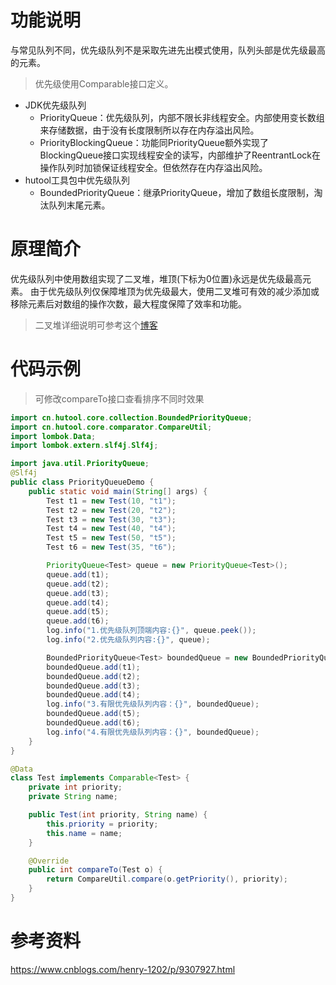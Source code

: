 # 功能说明
与常见队列不同，优先级队列不是采取先进先出模式使用，队列头部是优先级最高的元素。
> 优先级使用Comparable接口定义。

* JDK优先级队列
  * PriorityQueue：优先级队列，内部不限长非线程安全。内部使用变长数组来存储数据，由于没有长度限制所以存在内存溢出风险。
  * PriorityBlockingQueue：功能同PriorityQueue额外实现了BlockingQueue接口实现线程安全的读写，内部维护了ReentrantLock在操作队列时加锁保证线程安全。但依然存在内存溢出风险。
* hutool工具包中优先级队列
  * BoundedPriorityQueue：继承PriorityQueue，增加了数组长度限制，淘汰队列末尾元素。
# 原理简介
优先级队列中使用数组实现了二叉堆，堆顶(下标为0位置)永远是优先级最高元素。
由于优先级队列仅保障堆顶为优先级最大，使用二叉堆可有效的减少添加或移除元素后对数组的操作次数，最大程度保障了效率和功能。

>二叉堆详细说明可参考这个[博客](https://www.cnblogs.com/henry-1202/p/9307927.html)

# 代码示例
> 可修改compareTo接口查看排序不同时效果

```java
import cn.hutool.core.collection.BoundedPriorityQueue;
import cn.hutool.core.comparator.CompareUtil;
import lombok.Data;
import lombok.extern.slf4j.Slf4j;

import java.util.PriorityQueue;
@Slf4j
public class PriorityQueueDemo {
    public static void main(String[] args) {
        Test t1 = new Test(10, "t1");
        Test t2 = new Test(20, "t2");
        Test t3 = new Test(30, "t3");
        Test t4 = new Test(40, "t4");
        Test t5 = new Test(50, "t5");
        Test t6 = new Test(35, "t6");

        PriorityQueue<Test> queue = new PriorityQueue<Test>();
        queue.add(t1);
        queue.add(t2);
        queue.add(t3);
        queue.add(t4);
        queue.add(t5);
        queue.add(t6);
        log.info("1.优先级队列顶端内容:{}", queue.peek());
        log.info("2.优先级队列内容:{}", queue);

        BoundedPriorityQueue<Test> boundedQueue = new BoundedPriorityQueue<Test>(2);
        boundedQueue.add(t1);
        boundedQueue.add(t2);
        boundedQueue.add(t3);
        boundedQueue.add(t4);
        log.info("3.有限优先级队列内容：{}", boundedQueue);
        boundedQueue.add(t5);
        boundedQueue.add(t6);
        log.info("4.有限优先级队列内容：{}", boundedQueue);
    }
}

@Data
class Test implements Comparable<Test> {
    private int priority;
    private String name;

    public Test(int priority, String name) {
        this.priority = priority;
        this.name = name;
    }

    @Override
    public int compareTo(Test o) {
        return CompareUtil.compare(o.getPriority(), priority);
    }
}

```
# 参考资料
https://www.cnblogs.com/henry-1202/p/9307927.html